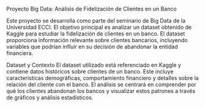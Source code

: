 Proyecto Big Data: Análisis de Fidelización de Clientes en un Banco

Este proyecto se desarrolla como parte del seminario de Big Data de la Universidad ECCI. El objetivo principal es analizar un dataset obtenido de Kaggle para estudiar la fidelización de clientes en un banco. El dataset proporciona información relevante sobre clientes bancarios, incluyendo variables que podrían influir en su decisión de abandonar la entidad financiera.

Dataset y Contexto
El dataset utilizado está referenciado en Kaggle y contiene datos históricos sobre clientes de un banco. Este incluye características demográficas, comportamiento financiero y detalles sobre la relación del cliente con el banco. El análisis se centrará en comprender por qué los clientes abandonan los bancos y visualizar estos patrones a través de gráficos y análisis estadísticos.
